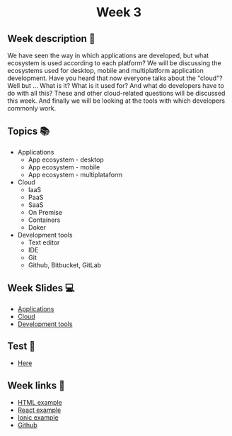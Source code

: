 <h1 align="center">Week 3</h1>

## Week description 🏁
<p>We have seen the way in which applications are developed, but what ecosystem is used according to each platform? We will be discussing the ecosystems used for desktop, mobile and multiplatform application development. Have you heard that now everyone talks about the "cloud"? Well but ... What is it? What is it used for? And what do developers have to do with all this? These and other cloud-related questions will be discussed this week. And finally we will be looking at the tools with which developers commonly work.</p>

## Topics 📚
* Applications
  - App ecosystem - desktop
  - App ecosystem - mobile
  - App ecosystem - multiplataform
* Cloud
  - IaaS
  - PaaS
  - SaaS
  - On Premise
  - Containers
  - Doker
* Development tools
  - Text editor
  - IDE
  - Git
  - Github, Bitbucket, GitLab

## Week Slides 💻
* [Applications](https://docs.google.com/presentation/d/1sf65RDw3_yrAFTWDhyO5goZdO5ejlTV2iGW7jMC5Js4)
* [Cloud](https://docs.google.com/presentation/d/1m402vpnLyABVUIsYgP5Ax3p917uob5vB3rlkee9L82w)
* [Development tools](https://docs.google.com/presentation/d/1MJv22l34-95b7AgbtnfEZPTIIdLzWHfVSn0q-sy9eS8)

## Test 📝
* [Here](https://google.com/)

## Week links 🔗
* [HTML example](https://github.com/yosefmarr/dm0)
* [React example](https://github.com/yosefmarr/dm1)
* [Ionic example](https://github.com/yosefmarr/dm2)
* [Github](https://github.com/)